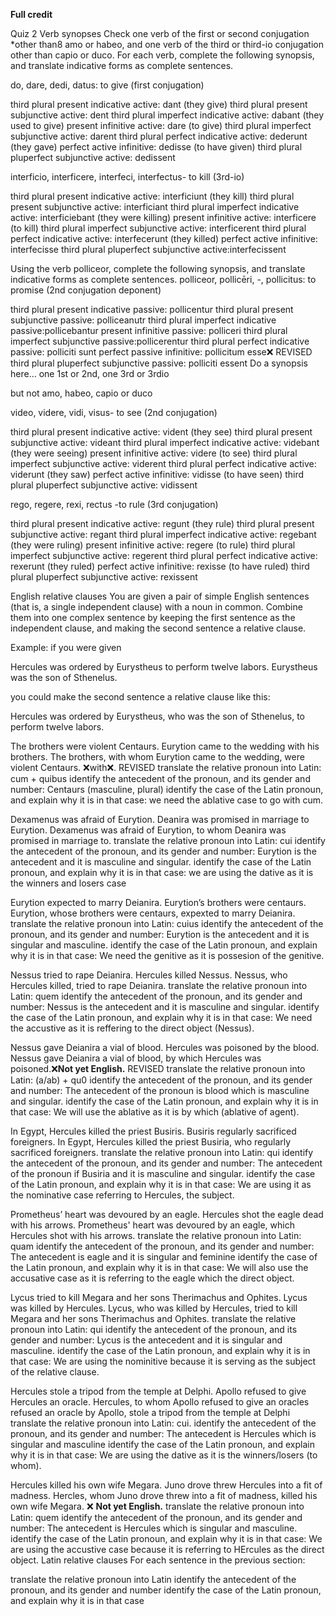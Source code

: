 **Full credit**

Quiz 2
Verb synopses
Check one verb of the first or second conjugation *other than8 amo or habeo, and one verb of the third or third-io conjugation other than capio or duco. For each verb, complete the following synopsis, and translate indicative forms as complete sentences.

do, dare, dedi, datus: to give (first conjugation)

third plural present indicative active: dant (they give)
third plural present subjunctive active: dent 
third plural imperfect indicative active: dabant (they used to give)
present infinitive active: dare (to give)
third plural imperfect subjunctive active: darent 
third plural perfect indicative active: dederunt (they gave)
perfect active infinitive: dedisse (to have given)
third plural pluperfect subjunctive active: dedissent 

interficio, interficere, interfeci, interfectus- to kill (3rd-io)

third plural present indicative active: interficiunt (they kill)
third plural present subjunctive active: interficiant
third plural imperfect indicative active: interficiebant (they were killing)
present infinitive active: interficere (to kill)
third plural imperfect subjunctive active: interficerent
third plural perfect indicative active: interfecerunt (they killed)
perfect active infinitive: interfecisse
third plural pluperfect subjunctive active:interfecissent 

Using the verb polliceor, complete the following synopsis, and translate indicative forms as complete sentences.
polliceor, pollicēri, -, pollicitus: to promise (2nd conjugation deponent)

third plural present indicative passive: pollicentur
third plural present subjunctive passive: polliceanutr
third plural imperfect indicative passive:pollicebantur
present infinitive passive: polliceri
third plural imperfect subjunctive passive:pollicerentur
third plural perfect indicative passive: polliciti sunt
perfect passive infinitive: pollicitum esse❌ REVISED
third plural pluperfect subjunctive passive: polliciti essent
Do a synopsis here… one 1st or 2nd, one 3rd or 3rdio

but not amo, habeo, capio or duco

video, videre, vidi, visus- to see (2nd conjugation)

third plural present indicative active: vident (they see)
third plural present subjunctive active: videant
third plural imperfect indicative active: videbant (they were seeing)
present infinitive active: videre (to see)
third plural imperfect subjunctive active: viderent
third plural perfect indicative active: viderunt (they saw)
perfect active infinitive: vidisse (to have seen)
third plural pluperfect subjunctive active: vidissent

rego, regere, rexi, rectus -to rule (3rd conjugation)

third plural present indicative active: regunt (they rule)
third plural present subjunctive active: regant 
third plural imperfect indicative active: regebant (they were ruling)
present infinitive active: regere (to rule)
third plural imperfect subjunctive active: regerent
third plural perfect indicative active: rexerunt (they ruled)
perfect active infinitive: rexisse (to have ruled)
third plural pluperfect subjunctive active: rexissent


English relative clauses
You are given a pair of simple English sentences (that is, a single independent clause) with a noun in common. Combine them into one complex sentence by keeping the first sentence as the independent clause, and making the second sentence a relative clause.

Example: if you were given

Hercules was ordered by Eurystheus to perform twelve labors. Eurystheus was the son of Sthenelus.

you could make the second sentence a relative clause like this:

Hercules was ordered by Eurystheus, who was the son of Sthenelus, to perform twelve labors.

The brothers were violent Centaurs. Eurytion came to the wedding with his brothers.
The brothers, with whom Eurytion came to the wedding, were violent Centaurs. ❌with❌. REVISED
translate the relative pronoun into Latin: cum + quibus 
identify the antecedent of the pronoun, and its gender and number: Centaurs (masculine, plural)
identify the case of the Latin pronoun, and explain why it is in that case: we need the ablative case to go with cum. 


Dexamenus was afraid of Eurytion. Deanira was promised in marriage to Eurytion.
Dexamenus was afraid of Eurytion, to whom Deanira was promised in marriage to. 
translate the relative pronoun into Latin: cui
identify the antecedent of the pronoun, and its gender and number: Eurytion is the antecedent and it is masculine and singular. 
identify the case of the Latin pronoun, and explain why it is in that case: we are using the dative as it is the winners and losers case


Eurytion expected to marry Deianira. Eurytion’s brothers were centaurs.
Eurytion, whose brothers were centaurs, expexted to marry Deianira. 
translate the relative pronoun into Latin: cuius
identify the antecedent of the pronoun, and its gender and number: Eurytion is the antecedent and it is singular and masculine. 
identify the case of the Latin pronoun, and explain why it is in that case: We need the genitive as it is possesion of the genitive. 


Nessus tried to rape Deianira. Hercules killed Nessus.
Nessus, who Hercules killed, tried to rape Deianira. 
translate the relative pronoun into Latin: quem
identify the antecedent of the pronoun, and its gender and number: Nessus is the antecedent and it is masculine and singular. 
identify the case of the Latin pronoun, and explain why it is in that case: We need the accustive as it is reffering to the direct object (Nessus). 

Nessus gave Deianira a vial of blood. Hercules was poisoned by the blood.
Nessus gave Deianira a vial of blood, by which Hercules was poisoned.❌**Not yet English.** REVISED
translate the relative pronoun into Latin: (a/ab) + qu0
identify the antecedent of the pronoun, and its gender and number: The antecedent of the pronoun is blood which is masculine and singular. 
identify the case of the Latin pronoun, and explain why it is in that case: We will use the ablative as it is by which (ablative of agent). 


In Egypt, Hercules killed the priest Busiris. Busiris regularly sacrificed foreigners.
In Egypt, Hercules killed the priest Busiria, who regularly sacrificed foreigners. 
translate the relative pronoun into Latin: qui
identify the antecedent of the pronoun, and its gender and number: The antecedent of the pronoun if Busiria and it is masculine and singular. 
identify the case of the Latin pronoun, and explain why it is in that case: We are using it as the nominative case referring to Hercules, the subject. 


Prometheus’ heart was devoured by an eagle. Hercules shot the eagle dead with his arrows.
Prometheus' heart was devoured by an eagle, which Hercules shot with his arrows. 
translate the relative pronoun into Latin: quam
identify the antecedent of the pronoun, and its gender and number: The antecedent is eagle and it is singular and feminine
identify the case of the Latin pronoun, and explain why it is in that case: We will also use the accusative case as it is referring to the eagle which the direct object. 


Lycus tried to kill Megara and her sons Therimachus and Ophites. Lycus was killed by Hercules.
Lycus, who was killed by Hercules, tried to kill Megara and her sons Therimachus and Ophites. 
translate the relative pronoun into Latin: qui 
identify the antecedent of the pronoun, and its gender and number: Lycus is the antecedent and it is singular and masculine.
identify the case of the Latin pronoun, and explain why it is in that case: We are using the nominitive because it is serving as the subject of the relative clause. 


Hercules stole a tripod from the temple at Delphi. Apollo refused to give Hercules an oracle.
Hercules, to whom Apollo refused to give an oracles refused an oracle by Apollo, stole a tripod from the temple at Delphi
translate the relative pronoun into Latin: cui. 
identify the antecedent of the pronoun, and its gender and number: The antecedent is Hercules which is singular and masculine
identify the case of the Latin pronoun, and explain why it is in that case: We are using the dative as it is the winners/losers (to whom). 


Hercules killed his own wife Megara. Juno drove threw Hercules into a fit of madness.
Hercles, whom Juno drove threw into a fit of madness, killed his own wife Megara. ❌ **Not yet English.**
translate the relative pronoun into Latin: quem 
identify the antecedent of the pronoun, and its gender and number: The antecedent is Hercules which is singular and masculine. 
identify the case of the Latin pronoun, and explain why it is in that case: We are using the accustive case because it is referring to HErcules as the direct object. 
Latin relative clauses
For each sentence in the previous section:

translate the relative pronoun into Latin
identify the antecedent of the pronoun, and its gender and number
identify the case of the Latin pronoun, and explain why it is in that case
